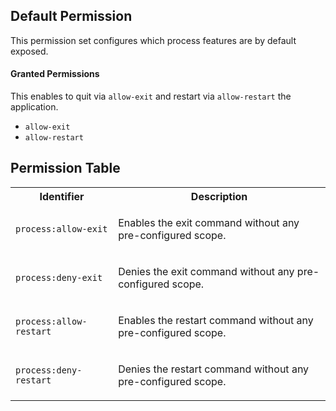 ## Default Permission

This permission set configures which
process features are by default exposed.

#### Granted Permissions

This enables to quit via `allow-exit` and restart via `allow-restart` the
application.

-   `allow-exit`
-   `allow-restart`

## Permission Table

<table>
<tr>
<th>Identifier</th>
<th>Description</th>
</tr>

<tr>
<td>

`process:allow-exit`

</td>
<td>

Enables the exit command without any pre-configured scope.

</td>
</tr>

<tr>
<td>

`process:deny-exit`

</td>
<td>

Denies the exit command without any pre-configured scope.

</td>
</tr>

<tr>
<td>

`process:allow-restart`

</td>
<td>

Enables the restart command without any pre-configured scope.

</td>
</tr>

<tr>
<td>

`process:deny-restart`

</td>
<td>

Denies the restart command without any pre-configured scope.

</td>
</tr>
</table>
